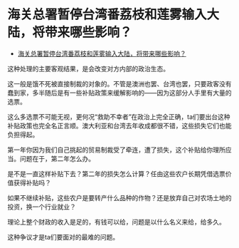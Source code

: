 # 海关总署暂停台湾番荔枝和莲雾输入大陆，将带来哪些影响？

- [海关总署暂停台湾番荔枝和莲雾输入大陆，将带来哪些影响？](https://www.zhihu.com/question/487754914/answer/2129884585)


这种处理的主要客观结果，是会改变对方内部的政治生态。

这一般是饿不死被直接制裁的对象的。不管是澳洲也罢、台湾也罢，只要政客没有蠢到家，多半随后是有一些补贴政策来缓解影响的——因为这部分人手里有大量的选票。

这么多选票不可能无视，更何况“救助不幸者”在政治上完全正确，ta们要出台这种补贴政策也完全名正言顺。澳大利亚和台湾去年收成都很不错，这些损失它们也能负担得起。

第一年你因为我们自己挑起的贸易制裁受了牵连，遭了损失，这个补贴给你理所应当。问题在于，第二年怎么办。

是不是一直这样补贴下去？第二年的损失怎么计算？任由这些农户长期凭借选票价值获得补贴吗？

如果不继续补贴，这些农户是要转产什么品种的作物？还是放弃自己对农场土地的投资，换一个行业就业？

理论上整个财政的收入是足的，有钱可以给，问题是以什么名义来给，给多久。

这种争议才是ta们要面对的最难的问题。
